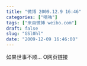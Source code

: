 ```yaml
---
title: "微博 2009.12.9 16:46"
categories: ["嘀咕"]
tags: ["来自微博 weibo.com"]
draft: false
slug: "GSl0hl"
date: "2009-12-09 16:46:00"
---
```


<p>如果世事不顺...  O网页链接 ​​​​</p>
